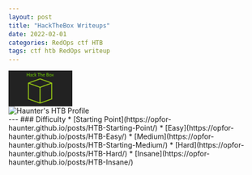 ```yaml
---
layout: post
title: "HackTheBox Writeups"
date: 2022-02-01
categories: RedOps ctf HTB
tags: ctf htb RedOps writeup
---
```

<img src='/assets/img/ctf/htb_logo.png' style='display:block;width:25%;'/>
<img src='https://www.hackthebox.eu/badge/image/276059' alt="Haunter's HTB Profile" style='display: block;'/>
---
### Difficulty
* [Starting Point](https://opfor-haunter.github.io/posts/HTB-Starting-Point/)
* [Easy](https://opfor-haunter.github.io/posts/HTB-Easy/)
* [Medium](https://opfor-haunter.github.io/posts/HTB-Starting-Medium/)
* [Hard](https://opfor-haunter.github.io/posts/HTB-Hard/)
* [Insane](https://opfor-haunter.github.io/posts/HTB-Insane/)
